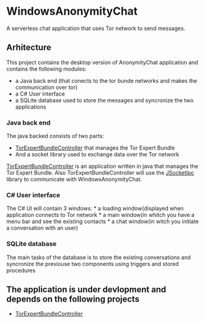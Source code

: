 

# WindowsAnonymityChat
A  serverless chat application that uses Tor network to send messages.

## Arhitecture 

This project contains the desktop version of AnonymityChat application and contains the following modules:
  *  a Java back end (that conects to the tor bunde networks and makes the communication over tor)
  * a C# User interface 
  * a SQLite database used to store the messages and syncronize the two applications
 
### Java back end
The java backed consists of two parts:
* [TorExpertBundleController](https://github.com/batsw/TorExpertBundleController) that manages the Tor Expert Bundle
* And a socket library used to exchange data over the Tor network

[TorExpertBundleController](https://github.com/batsw/TorExpertBundleController) is an application written in java that manages the Tor Expert Bundle. Also TorExpertBundleController will use the [JSocketIpc](https://github.com/batsw/JSocketIpc) library to communicate with  WindowsAnonymityChat.

 ### C# User interface
  The C# UI will contain 3 windows:
    * a loading window(displayed when application connects to Tor network
    * a main window(in whitch you have a menu bar and see the existing contacts
    * a chat window(in witch you initiate a conversation with an user) 
 ### SQLite database
 The main tasks of the database is to store the existing conversations and syncronize the previouse two components using triggers and stored procedures 


## The application is under devlopment and depends on the following projects
* [TorExpertBundleController](https://github.com/batsw/TorExpertBundleController) 
